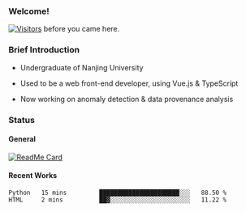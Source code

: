 ### Welcome!

[![Visitors](https://visitor-badge.laobi.icu/badge?page_id=HermitSun.HermitSun)]() before you came here.

### Brief Introduction

- Undergraduate of Nanjing University

- Used to be a web front-end developer, using Vue.js & TypeScript

- Now working on anomaly detection & data provenance analysis

### Status

#### General

[![ReadMe Card](https://github-readme-stats.hermitsun.vercel.app/api?username=HermitSun&count_private=true&show_icons=true)]()

#### Recent Works

<!--START_SECTION:waka-->
```text
Python   15 mins         ██████████████████████░░░   88.50 % 
HTML     2 mins          ██▓░░░░░░░░░░░░░░░░░░░░░░   11.22 % 
```
<!--END_SECTION:waka-->
